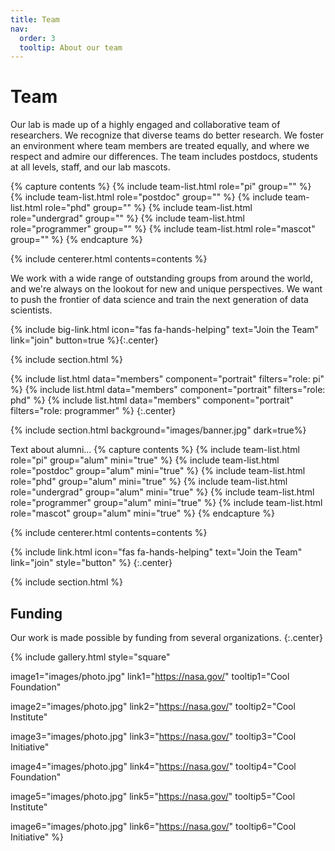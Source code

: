 ```yaml
---
title: Team
nav:
  order: 3
  tooltip: About our team
---
```


# <i class="fas fa-users"></i>Team

Our lab is made up of a highly engaged and collaborative team of researchers. We recognize that diverse teams do better research. We foster an environment where team members are treated equally, and where we respect and admire our differences. The team includes postdocs, students at all levels, staff, and our lab mascots.


{% capture contents %} {% include team-list.html role="pi" group="" %} {% include team-list.html role="postdoc" group="" %} {% include team-list.html role="phd" group="" %} {% include team-list.html role="undergrad" group="" %} {% include team-list.html role="programmer" group="" %} {% include team-list.html role="mascot" group="" %} {% endcapture %}

{% include centerer.html contents=contents %}

We work with a wide range of outstanding groups from around the world, and we're always on the lookout for new and unique perspectives. We want to push the frontier of data science and train the next generation of data scientists.

{% include big-link.html icon="fas fa-hands-helping" text="Join the Team" link="join" button=true %}{:.center}

<!-- section break -->


{% include section.html %}

{%
  include list.html
  data="members"
  component="portrait"
  filters="role: pi"
%}
{%
  include list.html
  data="members"
  component="portrait"
  filters="role: phd"
%}
{%
  include list.html
  data="members"
  component="portrait"
  filters="role: programmer"
%}
{:.center}

{% include section.html background="images/banner.jpg" dark=true%}


Text about alumni...
{% capture contents %} {% include team-list.html role="pi" group="alum" mini="true" %} {% include team-list.html role="postdoc" group="alum" mini="true" %} {% include team-list.html role="phd" group="alum" mini="true" %} {% include team-list.html role="undergrad" group="alum" mini="true" %} {% include team-list.html role="programmer" group="alum" mini="true" %} {% include team-list.html role="mascot" group="alum" mini="true" %} {% endcapture %}

{% include centerer.html contents=contents %}




{%
  include link.html
  icon="fas fa-hands-helping"
  text="Join the Team"
  link="join"
  style="button"
%}
{:.center}

{% include section.html %}

## Funding

Our work is made possible by funding from several organizations.
{:.center}

{%
  include gallery.html
  style="square"

  image1="images/photo.jpg"
  link1="https://nasa.gov/"
  tooltip1="Cool Foundation"

  image2="images/photo.jpg"
  link2="https://nasa.gov/"
  tooltip2="Cool Institute"

  image3="images/photo.jpg"
  link3="https://nasa.gov/"
  tooltip3="Cool Initiative"

  image4="images/photo.jpg"
  link4="https://nasa.gov/"
  tooltip4="Cool Foundation"

  image5="images/photo.jpg"
  link5="https://nasa.gov/"
  tooltip5="Cool Institute"

  image6="images/photo.jpg"
  link6="https://nasa.gov/"
  tooltip6="Cool Initiative"
%}
